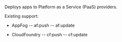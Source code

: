 Deploys apps to Platform as a Service (PaaS) providers.

Existing support:

- AppFog
-- af:push
-- af:update

- CloudFoundry
-- cf:push
-- cf:update

